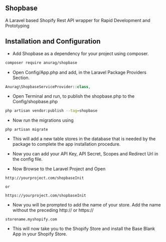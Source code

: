 ## Shopbase ##

A Laravel based Shopify Rest API wrapper for Rapid Development and Prototyping

## Installation and Configuration

- Add Shopbase as a dependency for your project using composer.

```bash
composer require anurag/shopbase
```

- Open Config/App.php and add, in the Laravel Package Providers Section.

```php
Anurag\ShopbaseServiceProvider::class,
```

- Open Terminal and run, to publish the shopbase.php to the Config/shopbase.php

```bash
php artisan vendor:publish --tag=shopbase
```

- Now run the migrations using

```
php artisan migrate
```

- This will add a new table stores in the database that is needed by the package to complete the app installation procedure.

- Now you can add your API Key, API Secret, Scopes and Redirect Url in the config file.

- Now Browse to the Laravel Project and Open

```url
http://yourproject.com/shopbaseInit

or

https://yourproject.com/shopbaseInit
```

- Now you will be prompted to add the name of your store. Add the name without the preceding http:// or https://

```
storename.myshopify.com
```

- This will now take you to the Shopify Store and install the Base Blank App in your Shopify Store.

